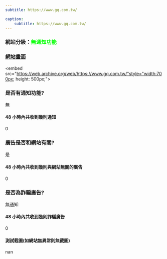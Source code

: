 ```yaml
---
subtitle: https://www.gq.com.tw/

caption:
	subtitle: https://www.gq.com.tw/
---
```


<h3>網站分級：<font color="#00FF00">無通知功能</font></h3>

### [網站畫面](https://www.gq.com.tw/)
<embed src="https://web.archive.org/web/https://www.gq.com.tw/"style="width:700px; height: 500px;">

### 是否有通知功能?
無

#### 48 小時內共收到幾則通知
0

### 廣告是否和網站有關?
是

#### 48 小時內共收到幾則與網站無關的廣告
0

### 是否為詐騙廣告?
無通知

#### 48 小時內共收到幾則詐騙廣告
0

#### 測試截圖(如網站無異常則無截圖)
nan

